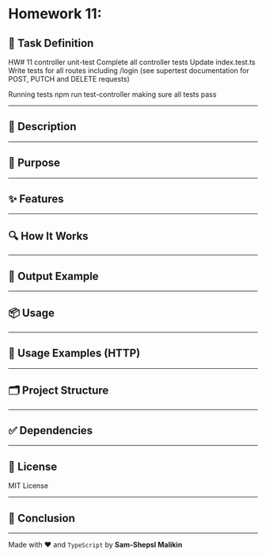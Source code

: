 # Homework 11:

## 🧩 Task Definition

HW# 11 controller unit-test
Complete all controller tests
Update index.test.ts
Write tests for all routes including /login (see supertest documentation for POST, PUTCH and DELETE requests)

Running tests
npm run test-controller
making sure all tests pass

---

## 📝 Description

---

## 🎯 Purpose

---

## ✨ Features

---

## 🔍 How It Works

---

## 📜 Output Example

---

## 📦 Usage

---

## 🚀 Usage Examples (HTTP)

---

## 🗂 Project Structure

---

## ✅ Dependencies

---

## 📄 License

MIT License

---

## 🧮 Conclusion

---

Made with ❤️ and `TypeScript` by **Sam-Shepsl Malikin**

```

```
